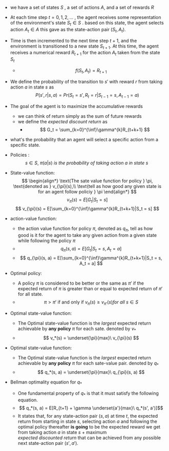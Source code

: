 - we have a set of states $S$ , a set of actions $A$, and a set of rewards $R$ 
- At each time step $t=0, 1, 2, ...$ , the agent receives some representation of the environment's state $S_t \in S$ . based on this state, the agent selects action $A_t \in A$ this gave as the state-action pair $(S_t, A_t)$.
- Time is then incremented to the next time step $t + 1$, and the environment is transitioned to a new state $S_{t+1}$. At this time, the agent receives a numerical reward $R_{t+1}$ for the action $A_t$ taken from the state $S_t$
	- $$ f(S_t, A_t) = R_{t+1} $$
- We define the probability of the transition to $s'$ with reward $r$  from taking action $a$ in state $s$ as $$ P(s', r | s, a) = Pr(S_t=s', R_{t} = r | S_{t-1} = s, A_{t-1} = a) $$
- The goal of the agent is to maximize the accumulative rewards
	- we can think of return simply as the sum of future rewards 
	- we define the $expected\ discount\ return$ as  
		- $$ G_t = \sum_{k=0}^{\inf}\gamma^{k}R_{t+k+1} $$
- what's the probability that an agent will select a specific action from a specific state.
- Policies : 
$$ s \in S,\ \pi(a|s) \ is \ the \ probability\ of\ taking\ action\ a\ in\ state\ s\ $$
- State-value function:
$$ \begin{align*} 
	\text{The sate value function for policy } \pi, \text{denoted as } v_{\pi}(s),\\
	\text{tell as how good any given state is for an agent follow policiy } \pi
	\end{align*}
$$
$$ v_{\pi}(s) = E[G_t | S_t=s] $$
$$ v_{\pi}(s) = E[\sum_{k=0}^{\inf}\gamma^{k}R_{t+k+1}|S_t = s] $$
- action-value function:
	- the action value function for policy $\pi$, denoted as $q_{\pi}$, tell as how good is it for the agent to take any given action from a given state while following the policy $\pi$ 
	- $$ q_{\pi} (s,a) = E[G_t | S_t=s, A_t = a] $$
	- $$ q_{\pi}(s, a) = E[\sum_{k=0}^{\inf}\gamma^{k}R_{t+k+1}|S_t = s, A_t = a] $$

- Optimal policy:
	- A policy ${\pi}$ is considered to be better or the same as ${\pi}'$ if the expected return of $\pi$ is greater than or equal to expected return of $\pi'$ for all state.
	- $$ \pi > \pi' \text{ if and only if } v_{\pi}(s) \ge v_{\pi'}(s) for\ all\ s \in S  $$
- Optimal state-value function:
	- The Optimal state-value function is the $largest$ expected return achievable by **any policy**  $\pi$ for each sate. denoted by $v_*$ 
	- $$ v_*(s) = \underset{\pi}{max}\  v_{\pi}(s) $$
- Optimal state-value function:
	- The Optimal state-value function is the $largest$ expected return achievable by **any policy**  $\pi$ for each sate-value pair. denoted by $q_*$
	- $$ q_*(s, a) = \underset{\pi}{max}\  q_{\pi}(s, a) $$
- Bellman optimality equation for $q_*$ 
	- One fundamental property of $q_*$ is that it must satisfy the following equation.
	- $$ q_*(s, a) = E[R_{t+1} + \gamma \underset{a'}{max}\ q_*(s', a')]$$
	- It states that, for any state-action pair $(s, a)$ at time $t$, the expected return from starting in state $s$, selecting action $a$ and following the optimal policy thereafter **is going** to be the expected reward we get from taking action $a$ in state $s$ + maximum $expected\ discounted\ return$ that can be achieved from any possible next state-action pair $(s', a')$.